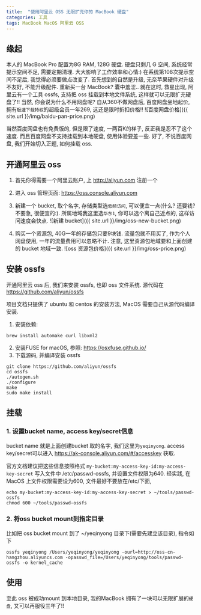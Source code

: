 ```yaml
---
title:  "使用阿里云 OSS 无限扩充你的 MacBook 硬盘"
categories: 工具
tags: MacBook MacOS 阿里云 OSS
---
```

## 缘起
本人的 MacBook Pro 配置为8G RAM, 128G 硬盘. 硬盘只剩几 G 空间, 系统经常提示空间不足, 需要定期清理. 大大影响了工作效率和心情:) 在系统第108次提示空间不足后, 我觉得必须要做点改变了. 首先想到的自然是升级, 无奈苹果硬件对升级不友好, 不能升级配件. 重新买一台 MacBook? 囊中羞涩..
就在这时, 救星出现, 阿里云有一个工具 ossfs, 支持把 oss 挂载到本地文件系统, 这样就可以无限扩充硬盘了!! 当然, 你会说为什么不用网盘呢? 自从360不做网盘后, 百度网盘坐地起价, 拥有`极速下载特权`的超级会员一年269, 这还是限时折扣价格!!
![百度网盘价格]({{ site.url }}/img/baidu-pan-price.png)

当然百度网盘也有免费版的, 但是限了速度, 一两百K的样子, 反正我是忍不了这个速度. 而且百度网盘不支持挂载到本地硬盘, 使用体验要差一些. 好了, 不说百度网盘, 我们开始切入正题, 如何挂载 oss.

## 开通阿里云 oss
1. 首先你得需要一个阿里云账户, 上 http://aliyun.com 注册一个
2. 进入 oss 管理页面: https://oss.console.aliyun.com
3. 新建一个 bucket, 取个名字, 存储类型选`低频访问`, 可以便宜一点(什么? 还要钱? 不要急, 很便宜的:). 所属地域我这里选`华东1`, 你可以选个离自己近点的, 这样访问速度会快点. 
![新建 bucket]({{ site.url }}/img/oss-new-bucket.png)

4. 购买一个资源包, 40G一年的存储包只要9块钱. 流量包就不用买了, 作为个人网盘使用, 一年的流量费用可以忽略不计. 注意, 这里资源包地域要和上面创建的 bucket 地域一致.
![oss 资源包价格]({{ site.url }}/img/oss-price.png)

## 安装 ossfs
开通阿里云 oss 后, 我们来安装 ossfs, 也即 oss 文件系统. 源代码在 https://github.com/aliyun/ossfs 

项目文档只提供了 ubuntu 和 centos 的安装方法, MacOS 需要自己从源代码编译安装.
1. 安装依赖:
```shell
brew install automake curl libxml2
```
2. 安装FUSE for macOS, 参照: https://osxfuse.github.io/
3. 下载源码, 并编译安装 ossfs
```shell
git clone https://github.com/aliyun/ossfs
cd ossfs
./autogen.sh
./configure
make
sudo make install
```

## 挂载
### 1. 设置bucket name, access key/secret信息
bucket name 就是上面创建bucket 取的名字, 我们这里为`yeqinyong`. access key/secret可以进入 https://ak-console.aliyun.com/#/accesskey 获取.

官方文档建议把这些信息按照格式 `my-bucket:my-access-key-id:my-access-key-secret` 写入文件中 /etc/passwd-ossfs, 并设置文件权限为640. 经实践, 在MacOS 上文件权限需要设为600, 文件最好不要放在/etc/下面, 
```shell
echo my-bucket:my-access-key-id:my-access-key-secret > ~/tools/passwd-ossfs
chmod 600 ~/tools/passwd-ossfs
```
### 2. 将oss bucket mount到指定目录
比如把 oss bucket mount 到了 ~/yeqinyong 目录下(需要先建立该目录), 指令如下
```shell
ossfs yeqinyong /Users/yeqinyong/yeqinyong -ourl=http://oss-cn-hangzhou.aliyuncs.com -opasswd_file=/Users/yeqinyong/tools/passwd-ossfs -o kernel_cache
```

## 使用
至此 oss 被成功mount 到本地目录, 我的MacBook 拥有了一块可以无限扩展的`硬盘`, 又可以再服役三年了!!